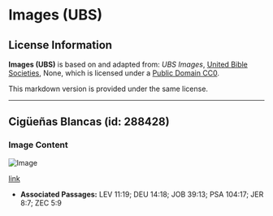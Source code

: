 # Images (UBS)

## License Information

**Images (UBS)** is based on and adapted from: _UBS Images_, [United Bible Societies](https://unitedbiblesocieties.org/), None, which is licensed under a [Public Domain CC0](https://creativecommons.org/public-domain/cc0/).

This markdown version is provided under the same license.



--------------------------------

## Cigüeñas Blancas (id: 288428)

### Image Content

![Image](https://cdn.aquifer.bible/aquifer-content/resources/Media/WEB-0911_white_storks.jpg)

[link](https://cdn.aquifer.bible/aquifer-content/resources/Media/WEB-0911_white_storks.jpg)

* **Associated Passages:** LEV 11:19; DEU 14:18; JOB 39:13; PSA 104:17; JER 8:7; ZEC 5:9

